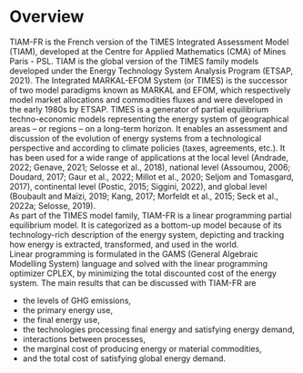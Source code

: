 # Overview

TIAM-FR is the French version of the TIMES Integrated Assessment Model (TIAM), developed at the Centre for Applied Mathematics (CMA) of Mines Paris - PSL. TIAM is the global version of the TIMES family models developed
under the Energy Technology System Analysis Program (ETSAP, 2021). The Integrated MARKAL-EFOM System (or TIMES) is the successor of two model 
paradigms known as MARKAL and EFOM, which respectively model market allocations and commodities fluxes and were developed in the early 1980s by 
ETSAP. TIMES is a generator of partial equilibrium techno-economic models representing the energy system of geographical areas – or regions – on
a long-term horizon. It enables an assessment and discussion of the evolution of energy systems from a technological perspective and according
to climate policies (taxes, agreements, etc.). It has been used for a wide range of applications at the local level
(Andrade, 2022; Genave, 2021; Selosse et al., 2018), national level (Assoumou, 2006; Doudard, 2017; Gaur et al., 2022; Millot et al., 2020; Seljom and Tomasgard, 2017),
continental level (Postic, 2015; Siggini, 2022), and global level (Boubault and Maïzi, 2019; Kang, 2017; Morfeldt et al., 2015; Seck et al., 2022a; Selosse, 2019).  
As part of the TIMES model family, TIAM-FR is a linear programming partial equilibrium model. It is categorized as a bottom-up model because of 
its technology-rich description of the energy system, depicting and tracking how energy is extracted, transformed, and used in the world.  
Linear programming is formulated in the GAMS (General Algebraic Modelling System) language and solved with the linear programming optimizer CPLEX, by 
minimizing the total discounted cost of the energy system. 
The main results that can be discussed with TIAM-FR are 
+ the levels of GHG emissions, 
+ the primary energy use,
+ the final energy use,
+ the technologies processing final energy and satisfying energy demand,
+ interactions between processes,
+ the marginal cost of producing energy or material commodities,
+ and the total cost of satisfying global energy demand. 

